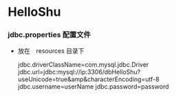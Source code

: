 # HelloShu

### jdbc.properties 配置文件
* 放在　resources 目录下


    jdbc.driverClassName=com.mysql.jdbc.Driver
    jdbc.url=jdbc:mysql://ip:3306/dbHelloShu?useUnicode=true&amp&characterEncoding=utf-8
    jdbc.username=userName
    jdbc.password=password
